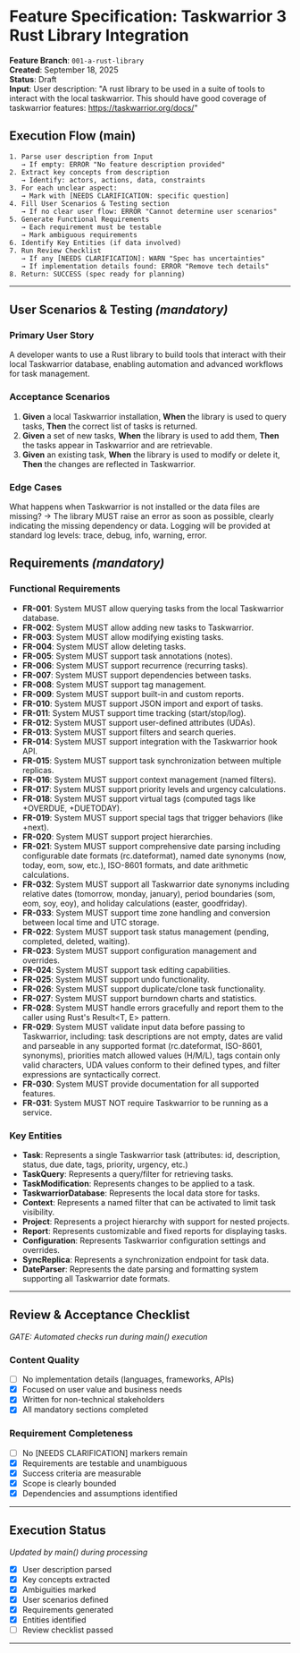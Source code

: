 # Feature Specification: Taskwarrior 3 Rust Library Integration

**Feature Branch**: `001-a-rust-library`  
**Created**: September 18, 2025  
**Status**: Draft  
**Input**: User description: "A rust library to be used in a suite of tools to interact with the local taskwarrior. This should have good coverage of taskwarrior features: https://taskwarrior.org/docs/"

## Execution Flow (main)

```
1. Parse user description from Input
   → If empty: ERROR "No feature description provided"
2. Extract key concepts from description
   → Identify: actors, actions, data, constraints
3. For each unclear aspect:
   → Mark with [NEEDS CLARIFICATION: specific question]
4. Fill User Scenarios & Testing section
   → If no clear user flow: ERROR "Cannot determine user scenarios"
5. Generate Functional Requirements
   → Each requirement must be testable
   → Mark ambiguous requirements
6. Identify Key Entities (if data involved)
7. Run Review Checklist
   → If any [NEEDS CLARIFICATION]: WARN "Spec has uncertainties"
   → If implementation details found: ERROR "Remove tech details"
8. Return: SUCCESS (spec ready for planning)
```

---

## User Scenarios & Testing _(mandatory)_

### Primary User Story

A developer wants to use a Rust library to build tools that interact with their local Taskwarrior database, enabling automation and advanced workflows for task management.

### Acceptance Scenarios

1. **Given** a local Taskwarrior installation, **When** the library is used to query tasks, **Then** the correct list of tasks is returned.
2. **Given** a set of new tasks, **When** the library is used to add them, **Then** the tasks appear in Taskwarrior and are retrievable.
3. **Given** an existing task, **When** the library is used to modify or delete it, **Then** the changes are reflected in Taskwarrior.

### Edge Cases

What happens when Taskwarrior is not installed or the data files are missing?
→ The library MUST raise an error as soon as possible, clearly indicating the missing dependency or data.
Logging will be provided at standard log levels: trace, debug, info, warning, error.

## Requirements _(mandatory)_

### Functional Requirements

- **FR-001**: System MUST allow querying tasks from the local Taskwarrior database.
- **FR-002**: System MUST allow adding new tasks to Taskwarrior.
- **FR-003**: System MUST allow modifying existing tasks.
- **FR-004**: System MUST allow deleting tasks.
- **FR-005**: System MUST support task annotations (notes).
- **FR-006**: System MUST support recurrence (recurring tasks).
- **FR-007**: System MUST support dependencies between tasks.
- **FR-008**: System MUST support tag management.
- **FR-009**: System MUST support built-in and custom reports.
- **FR-010**: System MUST support JSON import and export of tasks.
- **FR-011**: System MUST support time tracking (start/stop/log).
- **FR-012**: System MUST support user-defined attributes (UDAs).
- **FR-013**: System MUST support filters and search queries.
- **FR-014**: System MUST support integration with the Taskwarrior hook API.
- **FR-015**: System MUST support task synchronization between multiple replicas.
- **FR-016**: System MUST support context management (named filters).
- **FR-017**: System MUST support priority levels and urgency calculations.
- **FR-018**: System MUST support virtual tags (computed tags like +OVERDUE, +DUETODAY).
- **FR-019**: System MUST support special tags that trigger behaviors (like +next).
- **FR-020**: System MUST support project hierarchies.
- **FR-021**: System MUST support comprehensive date parsing including configurable date formats (rc.dateformat), named date synonyms (now, today, eom, sow, etc.), ISO-8601 formats, and date arithmetic calculations.
- **FR-032**: System MUST support all Taskwarrior date synonyms including relative dates (tomorrow, monday, january), period boundaries (som, eom, soy, eoy), and holiday calculations (easter, goodfriday).
- **FR-033**: System MUST support time zone handling and conversion between local time and UTC storage.
- **FR-022**: System MUST support task status management (pending, completed, deleted, waiting).
- **FR-023**: System MUST support configuration management and overrides.
- **FR-024**: System MUST support task editing capabilities.
- **FR-025**: System MUST support undo functionality.
- **FR-026**: System MUST support duplicate/clone task functionality.
- **FR-027**: System MUST support burndown charts and statistics.
- **FR-028**: System MUST handle errors gracefully and report them to the caller using Rust's Result<T, E> pattern.
- **FR-029**: System MUST validate input data before passing to Taskwarrior, including: task descriptions are not empty, dates are valid and parseable in any supported format (rc.dateformat, ISO-8601, synonyms), priorities match allowed values (H/M/L), tags contain only valid characters, UDA values conform to their defined types, and filter expressions are syntactically correct.
- **FR-030**: System MUST provide documentation for all supported features.
- **FR-031**: System MUST NOT require Taskwarrior to be running as a service.

### Key Entities

- **Task**: Represents a single Taskwarrior task (attributes: id, description, status, due date, tags, priority, urgency, etc.)
- **TaskQuery**: Represents a query/filter for retrieving tasks.
- **TaskModification**: Represents changes to be applied to a task.
- **TaskwarriorDatabase**: Represents the local data store for tasks.
- **Context**: Represents a named filter that can be activated to limit task visibility.
- **Project**: Represents a project hierarchy with support for nested projects.
- **Report**: Represents customizable and fixed reports for displaying tasks.
- **Configuration**: Represents Taskwarrior configuration settings and overrides.
- **SyncReplica**: Represents a synchronization endpoint for task data.
- **DateParser**: Represents the date parsing and formatting system supporting all Taskwarrior date formats.

---

## Review & Acceptance Checklist

_GATE: Automated checks run during main() execution_

### Content Quality

- [ ] No implementation details (languages, frameworks, APIs)
- [x] Focused on user value and business needs
- [x] Written for non-technical stakeholders
- [x] All mandatory sections completed

### Requirement Completeness

- [ ] No [NEEDS CLARIFICATION] markers remain
- [x] Requirements are testable and unambiguous
- [x] Success criteria are measurable
- [x] Scope is clearly bounded
- [x] Dependencies and assumptions identified

---

## Execution Status

_Updated by main() during processing_

- [x] User description parsed
- [x] Key concepts extracted
- [x] Ambiguities marked
- [x] User scenarios defined
- [x] Requirements generated
- [x] Entities identified
- [ ] Review checklist passed

---

